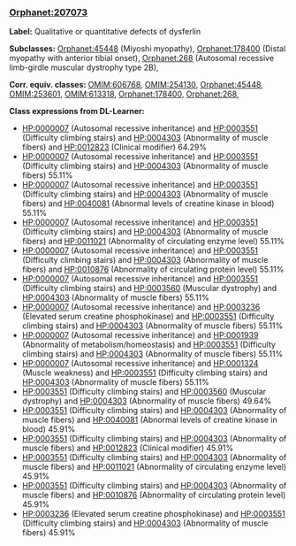 
### [Orphanet:207073](http://www.orpha.net/ORDO/Orphanet_207073)
**Label:** Qualitative or quantitative defects of dysferlin

**Subclasses:** [Orphanet:45448](http://www.orpha.net/ORDO/Orphanet_45448) (Miyoshi myopathy), [Orphanet:178400](http://www.orpha.net/ORDO/Orphanet_178400) (Distal myopathy with anterior tibial onset), [Orphanet:268](http://www.orpha.net/ORDO/Orphanet_268) (Autosomal recessive limb-girdle muscular dystrophy type 2B), 

**Corr. equiv. classes:** [OMIM:606768](http://purl.obolibrary.org/obo/OMIM_606768), [OMIM:254130](http://purl.obolibrary.org/obo/OMIM_254130), [Orphanet:45448](http://www.orpha.net/ORDO/Orphanet_45448), [OMIM:253601](http://purl.obolibrary.org/obo/OMIM_253601), [OMIM:613318](http://purl.obolibrary.org/obo/OMIM_613318), [Orphanet:178400](http://www.orpha.net/ORDO/Orphanet_178400), [Orphanet:268](http://www.orpha.net/ORDO/Orphanet_268), 

**Class expressions from DL-Learner:**

- [HP:0000007](http://purl.obolibrary.org/obo/HP_0000007) (Autosomal recessive inheritance) and [HP:0003551](http://purl.obolibrary.org/obo/HP_0003551) (Difficulty climbing stairs) and [HP:0004303](http://purl.obolibrary.org/obo/HP_0004303) (Abnormality of muscle fibers) and [HP:0012823](http://purl.obolibrary.org/obo/HP_0012823) (Clinical modifier) 64.29%
- [HP:0000007](http://purl.obolibrary.org/obo/HP_0000007) (Autosomal recessive inheritance) and [HP:0003551](http://purl.obolibrary.org/obo/HP_0003551) (Difficulty climbing stairs) and [HP:0004303](http://purl.obolibrary.org/obo/HP_0004303) (Abnormality of muscle fibers) 55.11%
- [HP:0000007](http://purl.obolibrary.org/obo/HP_0000007) (Autosomal recessive inheritance) and [HP:0003551](http://purl.obolibrary.org/obo/HP_0003551) (Difficulty climbing stairs) and [HP:0004303](http://purl.obolibrary.org/obo/HP_0004303) (Abnormality of muscle fibers) and [HP:0040081](http://purl.obolibrary.org/obo/HP_0040081) (Abnormal levels of creatine kinase in blood) 55.11%
- [HP:0000007](http://purl.obolibrary.org/obo/HP_0000007) (Autosomal recessive inheritance) and [HP:0003551](http://purl.obolibrary.org/obo/HP_0003551) (Difficulty climbing stairs) and [HP:0004303](http://purl.obolibrary.org/obo/HP_0004303) (Abnormality of muscle fibers) and [HP:0011021](http://purl.obolibrary.org/obo/HP_0011021) (Abnormality of circulating enzyme level) 55.11%
- [HP:0000007](http://purl.obolibrary.org/obo/HP_0000007) (Autosomal recessive inheritance) and [HP:0003551](http://purl.obolibrary.org/obo/HP_0003551) (Difficulty climbing stairs) and [HP:0004303](http://purl.obolibrary.org/obo/HP_0004303) (Abnormality of muscle fibers) and [HP:0010876](http://purl.obolibrary.org/obo/HP_0010876) (Abnormality of circulating protein level) 55.11%
- [HP:0000007](http://purl.obolibrary.org/obo/HP_0000007) (Autosomal recessive inheritance) and [HP:0003551](http://purl.obolibrary.org/obo/HP_0003551) (Difficulty climbing stairs) and [HP:0003560](http://purl.obolibrary.org/obo/HP_0003560) (Muscular dystrophy) and [HP:0004303](http://purl.obolibrary.org/obo/HP_0004303) (Abnormality of muscle fibers) 55.11%
- [HP:0000007](http://purl.obolibrary.org/obo/HP_0000007) (Autosomal recessive inheritance) and [HP:0003236](http://purl.obolibrary.org/obo/HP_0003236) (Elevated serum creatine phosphokinase) and [HP:0003551](http://purl.obolibrary.org/obo/HP_0003551) (Difficulty climbing stairs) and [HP:0004303](http://purl.obolibrary.org/obo/HP_0004303) (Abnormality of muscle fibers) 55.11%
- [HP:0000007](http://purl.obolibrary.org/obo/HP_0000007) (Autosomal recessive inheritance) and [HP:0001939](http://purl.obolibrary.org/obo/HP_0001939) (Abnormality of metabolism/homeostasis) and [HP:0003551](http://purl.obolibrary.org/obo/HP_0003551) (Difficulty climbing stairs) and [HP:0004303](http://purl.obolibrary.org/obo/HP_0004303) (Abnormality of muscle fibers) 55.11%
- [HP:0000007](http://purl.obolibrary.org/obo/HP_0000007) (Autosomal recessive inheritance) and [HP:0001324](http://purl.obolibrary.org/obo/HP_0001324) (Muscle weakness) and [HP:0003551](http://purl.obolibrary.org/obo/HP_0003551) (Difficulty climbing stairs) and [HP:0004303](http://purl.obolibrary.org/obo/HP_0004303) (Abnormality of muscle fibers) 55.11%
- [HP:0003551](http://purl.obolibrary.org/obo/HP_0003551) (Difficulty climbing stairs) and [HP:0003560](http://purl.obolibrary.org/obo/HP_0003560) (Muscular dystrophy) and [HP:0004303](http://purl.obolibrary.org/obo/HP_0004303) (Abnormality of muscle fibers) 49.64%
- [HP:0003551](http://purl.obolibrary.org/obo/HP_0003551) (Difficulty climbing stairs) and [HP:0004303](http://purl.obolibrary.org/obo/HP_0004303) (Abnormality of muscle fibers) and [HP:0040081](http://purl.obolibrary.org/obo/HP_0040081) (Abnormal levels of creatine kinase in blood) 45.91%
- [HP:0003551](http://purl.obolibrary.org/obo/HP_0003551) (Difficulty climbing stairs) and [HP:0004303](http://purl.obolibrary.org/obo/HP_0004303) (Abnormality of muscle fibers) and [HP:0012823](http://purl.obolibrary.org/obo/HP_0012823) (Clinical modifier) 45.91%
- [HP:0003551](http://purl.obolibrary.org/obo/HP_0003551) (Difficulty climbing stairs) and [HP:0004303](http://purl.obolibrary.org/obo/HP_0004303) (Abnormality of muscle fibers) and [HP:0011021](http://purl.obolibrary.org/obo/HP_0011021) (Abnormality of circulating enzyme level) 45.91%
- [HP:0003551](http://purl.obolibrary.org/obo/HP_0003551) (Difficulty climbing stairs) and [HP:0004303](http://purl.obolibrary.org/obo/HP_0004303) (Abnormality of muscle fibers) and [HP:0010876](http://purl.obolibrary.org/obo/HP_0010876) (Abnormality of circulating protein level) 45.91%
- [HP:0003236](http://purl.obolibrary.org/obo/HP_0003236) (Elevated serum creatine phosphokinase) and [HP:0003551](http://purl.obolibrary.org/obo/HP_0003551) (Difficulty climbing stairs) and [HP:0004303](http://purl.obolibrary.org/obo/HP_0004303) (Abnormality of muscle fibers) 45.91%


